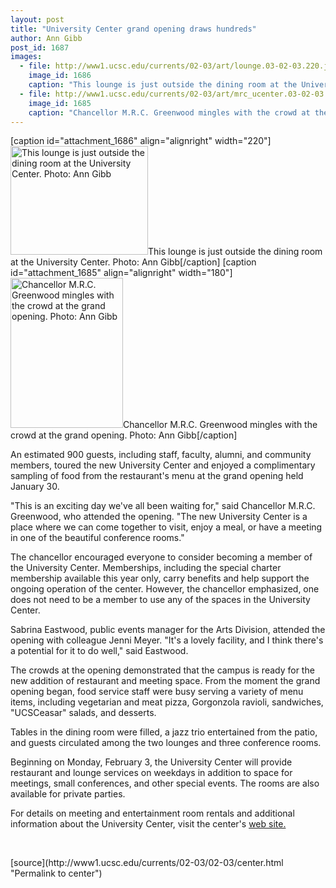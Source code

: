 ```yaml
---
layout: post
title: "University Center grand opening draws hundreds"
author: Ann Gibb
post_id: 1687
images:
  - file: http://www1.ucsc.edu/currents/02-03/art/lounge.03-02-03.220.jpg
    image_id: 1686
    caption: "This lounge is just outside the dining room at the University Center. Photo: Ann Gibb"
  - file: http://www1.ucsc.edu/currents/02-03/art/mrc_ucenter.03-02-03.180.jpg
    image_id: 1685
    caption: "Chancellor M.R.C. Greenwood mingles with the crowd at the grand opening. Photo: Ann Gibb"
---
```


[caption id="attachment_1686" align="alignright" width="220"]<a href="http://localhost/mysite/wp-content/uploads/2003/02/lounge.03-02-03.220.jpg"><img class="size-full wp-image-1686" src="http://localhost/mysite/wp-content/uploads/2003/02/lounge.03-02-03.220.jpg" alt="This lounge is just outside the dining room at the University Center. Photo: Ann Gibb" width="220" height="174" /></a>This lounge is just outside the dining room at the University Center. Photo: Ann Gibb[/caption]
[caption id="attachment_1685" align="alignright" width="180"]<a href="http://localhost/mysite/wp-content/uploads/2003/02/mrc_ucenter.03-02-03.180.jpg"><img class="size-full wp-image-1685" src="http://localhost/mysite/wp-content/uploads/2003/02/mrc_ucenter.03-02-03.180.jpg" alt="Chancellor M.R.C. Greenwood mingles with the crowd at the grand opening. Photo: Ann Gibb" width="180" height="240" /></a>Chancellor M.R.C. Greenwood mingles with the crowd at the grand opening. Photo: Ann Gibb[/caption]
<p>
  An estimated 900 guests, including staff, faculty, alumni, and community members, toured the new University Center and enjoyed a complimentary sampling of food from the restaurant's menu at the grand opening held January 30.
</p>
<p>
  "This is an exciting day we've all been waiting for," said Chancellor M.R.C. Greenwood, who attended the opening. "The new University Center is a place where we can come together to visit, enjoy a meal, or have a meeting in one of the beautiful conference rooms."<br>
</p>
<p>
  The chancellor encouraged everyone to consider becoming a member of the University Center. Memberships, including the special charter membership available this year only, carry benefits and help support the ongoing operation of the center. However, the chancellor emphasized, one does not need to be a member to use any of the spaces in the University Center.<br>
</p>
<p>
  Sabrina Eastwood, public events manager for the Arts Division, attended the opening with colleague Jenni Meyer. "It's a lovely facility, and I think there's a potential for it to do well," said Eastwood.<br>
</p>
<p>
  The crowds at the opening demonstrated that the campus is ready for the new addition of restaurant and meeting space. From the moment the grand opening began, food service staff were busy serving a variety of menu items, including vegetarian and meat pizza, Gorgonzola ravioli, sandwiches, "UCSCeasar" salads, and desserts.
</p>
<p>
  Tables in the dining room were filled, a jazz trio entertained from the patio, and guests circulated among the two lounges and three conference rooms.<br>
</p>
<p>
  Beginning on Monday, February 3, the University Center will provide restaurant and lounge services on weekdays in addition to space for meetings, small conferences, and other special events. The rooms are also available for private parties.
</p>
<p>
  For details on meeting and entertainment room rentals and additional information about the University Center, visit the center's <a href="http://ucenter.ucsc.edu">web site.</a>
</p>
<p>
  <br>

</p>
<p>

</p>
[source](http://www1.ucsc.edu/currents/02-03/02-03/center.html "Permalink to center")
